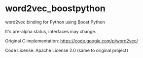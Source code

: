 # word2vec_boostpython

word2vec binding for Python using Boost.Python

It's pre-alpha status, interfaces may change.

Original C implementation: https://code.google.com/p/word2vec/

Code License: Apache License 2.0 (same to original project)